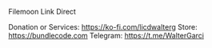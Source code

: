 Filemoon Link Direct

Donation or Services: https://ko-fi.com/licdwalterg
Store: https://bundlecode.com
Telegram: https://t.me/WalterGarci

